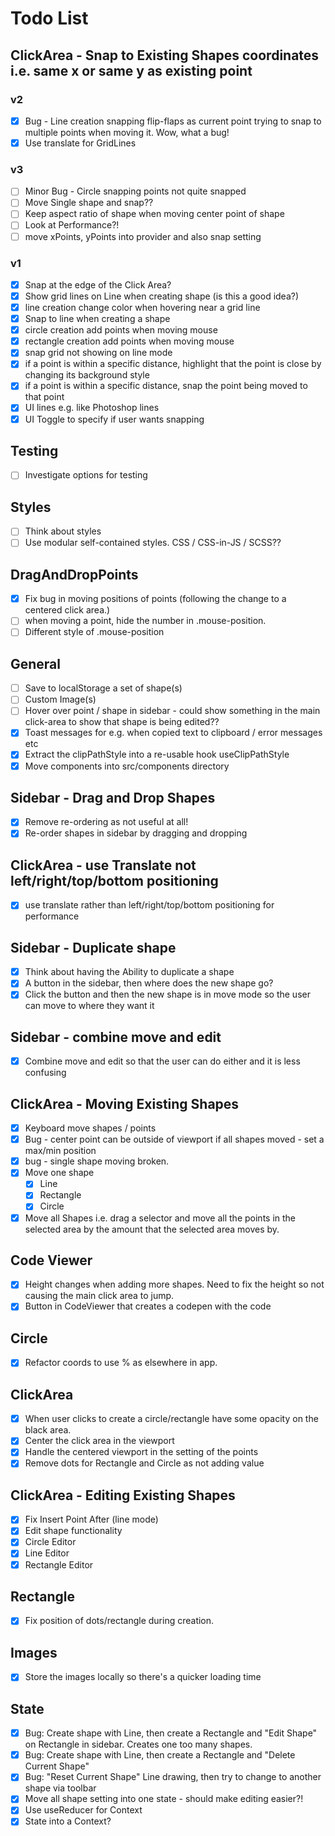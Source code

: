 # Todo List

## ClickArea - Snap to Existing Shapes coordinates i.e. same x or same y as existing point

### v2

- [x] Bug - Line creation snapping flip-flaps as current point trying to snap to multiple points when moving it. Wow, what a bug!
- [x] Use translate for GridLines

### v3

- [ ] Minor Bug - Circle snapping points not quite snapped
- [ ] Move Single shape and snap??
- [ ] Keep aspect ratio of shape when moving center point of shape
- [ ] Look at Performance?!
- [ ] move xPoints, yPoints into provider and also snap setting

### v1

- [x] Snap at the edge of the Click Area?
- [x] Show grid lines on Line when creating shape (is this a good idea?)
- [x] line creation change color when hovering near a grid line
- [x] Snap to line when creating a shape
- [x] circle creation add points when moving mouse
- [x] rectangle creation add points when moving mouse
- [x] snap grid not showing on line mode
- [x] if a point is within a specific distance, highlight that the point is close by changing its background style
- [x] if a point is within a specific distance, snap the point being moved to that point
- [x] UI lines e.g. like Photoshop lines
- [x] UI Toggle to specify if user wants snapping

## Testing

- [ ] Investigate options for testing

## Styles

- [ ] Think about styles
- [ ] Use modular self-contained styles. CSS / CSS-in-JS / SCSS??

## DragAndDropPoints

- [x] Fix bug in moving positions of points (following the change to a centered click area.)
- [ ] when moving a point, hide the number in .mouse-position.
- [ ] Different style of .mouse-position

## General

- [ ] Save to localStorage a set of shape(s)
- [ ] Custom Image(s)
- [ ] Hover over point / shape in sidebar - could show something in the main click-area to show that shape is being edited??
- [x] Toast messages for e.g. when copied text to clipboard / error messages etc
- [x] Extract the clipPathStyle into a re-usable hook useClipPathStyle
- [x] Move components into src/components directory

## Sidebar - Drag and Drop Shapes

- [x] Remove re-ordering as not useful at all!
- [x] Re-order shapes in sidebar by dragging and dropping

## ClickArea - use Translate not left/right/top/bottom positioning

- [x] use translate rather than left/right/top/bottom positioning for performance

## Sidebar - Duplicate shape

- [x] Think about having the Ability to duplicate a shape
- [x] A button in the sidebar, then where does the new shape go?
- [x] Click the button and then the new shape is in move mode so the user can move to where they want it

## Sidebar - combine move and edit

- [x] Combine move and edit so that the user can do either and it is less confusing

## ClickArea - Moving Existing Shapes

- [x] Keyboard move shapes / points
- [x] Bug - center point can be outside of viewport if all shapes moved - set a max/min position
- [x] bug - single shape moving broken.
- [x] Move one shape
  - [x] Line
  - [x] Rectangle
  - [x] Circle
- [x] Move all Shapes i.e. drag a selector and move all the points in the selected area by the amount that the selected area moves by.

## Code Viewer

- [x] Height changes when adding more shapes. Need to fix the height so not causing the main click area to jump.
- [x] Button in CodeViewer that creates a codepen with the code

## Circle

- [x] Refactor coords to use % as elsewhere in app.

## ClickArea

- [x] When user clicks to create a circle/rectangle have some opacity on the black area.
- [x] Center the click area in the viewport
- [x] Handle the centered viewport in the setting of the points
- [x] Remove dots for Rectangle and Circle as not adding value

## ClickArea - Editing Existing Shapes

- [x] Fix Insert Point After (line mode)
- [x] Edit shape functionality
- [x] Circle Editor
- [x] Line Editor
- [x] Rectangle Editor

## Rectangle

- [x] Fix position of dots/rectangle during creation.

## Images

- [x] Store the images locally so there's a quicker loading time

## State

- [x] Bug: Create shape with Line, then create a Rectangle and "Edit Shape" on Rectangle in sidebar. Creates one too many shapes.
- [x] Bug: Create shape with Line, then create a Rectangle and "Delete Current Shape"
- [x] Bug: "Reset Current Shape" Line drawing, then try to change to another shape via toolbar
- [x] Move all shape setting into one state - should make editing easier?!
- [x] Use useReducer for Context
- [x] State into a Context?
